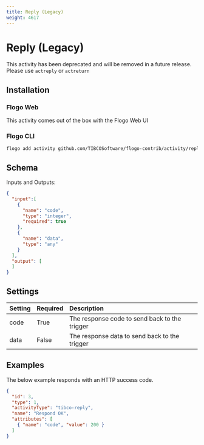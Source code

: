 ```yaml
---
title: Reply (Legacy)
weight: 4617
---
```

# Reply (Legacy)
This activity has been deprecated and will be removed in a future release. Please use `actreply` or `actreturn`

## Installation
### Flogo Web
This activity comes out of the box with the Flogo Web UI
### Flogo CLI
```bash
flogo add activity github.com/TIBCOSoftware/flogo-contrib/activity/reply
```

## Schema
Inputs and Outputs:

```json
{
  "input":[
    {
      "name": "code",
      "type": "integer",
      "required": true
    },
    {
      "name": "data",
      "type": "any"
    }
  ],
  "output": [
  ]
}
```
## Settings
| Setting     | Required | Description |
|:------------|:---------|:------------|
| code        | True     | The response code to send back to the trigger |         
| data        | False    | The response data to send back to the trigger |

## Examples
The below example responds with an HTTP success code.

```json
{
  "id": 3,
  "type": 1,
  "activityType": "tibco-reply",
  "name": "Respond OK",
  "attributes": [
    { "name": "code", "value": 200 }
  ]
}
```
